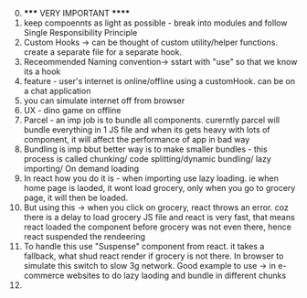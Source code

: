 0. ****\*\*\***** VERY IMPORTANT ******\*\*\*\*******
1. keep compoennts as light as possible - break into modules and follow Single Responsibility Principle
2. Custom Hooks -> can be thought of custom utility/helper functions. create a separate file for a separate hook.
3. Receommended Naming convention-> sstart with "use" so that we know its a hook
4. feature - user's internet is online/offline using a customHook. can be on a chat application
5. you can simulate internet off from browser
6. UX - dino game on offline
7. Parcel - an imp job is to bundle all components. curerntly parcel will bundle everything in 1 JS file and when its gets heavy with lots of component, it will affect the performance of app in bad way
8. Bundling is imp bbut better way is to make smaller bundles - this process is called chunking/ code splitting/dynamic bundling/ lazy importing/ On demand loading
9. In react how you do it is - when importing use lazy loading. ie when home page is laoded, it wont load grocery, only when you go to grocery page, it will then be loaded.
10. But using this -> when you click on grocery, react throws an error. coz there is a delay to load grocery JS file and react is very fast, that means react loaded the component before grocery was not even there, hence react suspended the rendeering
11. To handle this use "Suspense" component from react. it takes a fallback, what shud react render if grocery is not there. In browser to simulate this switch to slow 3g network. Good example to use -> in e-commerce websites to do lazy laoding and bundle in different chunks
12.
